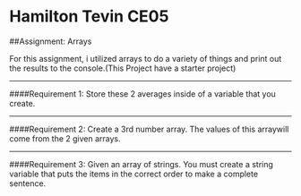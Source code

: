 # Hamilton Tevin CE05
##Assignment: Arrays

For this assignment, i utilized arrays to do a variety of things and	 print out the results to the console.(This Project have a starter project)

---

####Requirement 1: 
Store these 2 averages inside	of a variable
that you create.

---
####Requirement 2:
Create	a 3rd number	array.	The	values	of this arraywill come from	the	 2 given arrays.

---
####Requirement 3: 
Given an	array	of	strings. You	must create a string variable that puts the	items	in the correct order to make a	complete sentence.
 
